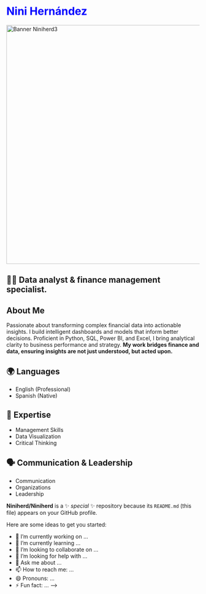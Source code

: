  <h1 style="color: blue;">Nini Hernández</h1>
<img width="1200" height="623" alt="Banner  Niniherd3" src="https://github.com/user-attachments/assets/dde8c319-1c88-4697-b88d-0826ccbb6496" />
<h2>👨‍💻 Data analyst & finance management specialist.</h2>
<section class="about-me">
  <h2>About Me</h2>
  <p>
    <span class="highlight">Passionate about transforming complex financial data into actionable insights.</span>  
    I build intelligent dashboards and models that inform better decisions.  
    <span class="highlight">Proficient in Python, SQL, Power BI, and Excel,</span> I bring analytical clarity to business performance and strategy.  
    <strong>My work bridges finance and data, ensuring insights are not just understood, but acted upon.</strong>
  </p>
</section>

## 🌍 Languages
- English (Professional)  
- Spanish (Native)  

## 🎯 Expertise
- Management Skills  
- Data Visualization  
- Critical Thinking  

## 🗣️ Communication & Leadership
- Communication  
- Organizations  
- Leadership  


**Niniherd/Niniherd** is a ✨ _special_ ✨ repository because its `README.md` (this file) appears on your GitHub profile.

Here are some ideas to get you started:

- 🔭 I’m currently working on ...
- 🌱 I’m currently learning ...
- 👯 I’m looking to collaborate on ...
- 🤔 I’m looking for help with ...
- 💬 Ask me about ...
- 📫 How to reach me: ...
- 😄 Pronouns: ...
- ⚡ Fun fact: ...
-->
